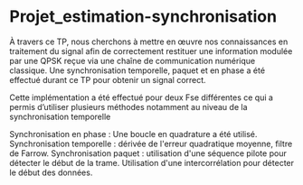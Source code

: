 # Projet_estimation-synchronisation

À travers ce TP, nous cherchons à mettre en œuvre nos connaissances en traitement du signal
afin de correctement restituer une information modulée par une QPSK reçue via une chaîne de
communication numérique classique.
Une synchronisation temporelle, paquet et en phase a été effectué durant ce TP pour obtenir un 
signal correct. 

Cette implémentation a été effectué pour deux Fse différentes ce qui a permis d’utiliser
plusieurs méthodes notamment au niveau de la synchronisation temporelle

Synchronisation en phase : Une boucle en quadrature a été utilisé.
Synchronisation temporelle : dérivée de l'erreur quadratique moyenne, filtre de Farrow.
Synchronisation paquet : utilisation d'une séquence pilote pour détecter le début de la trame. 
Utilisation d'une intercorrélation pour détecter le début des données.
